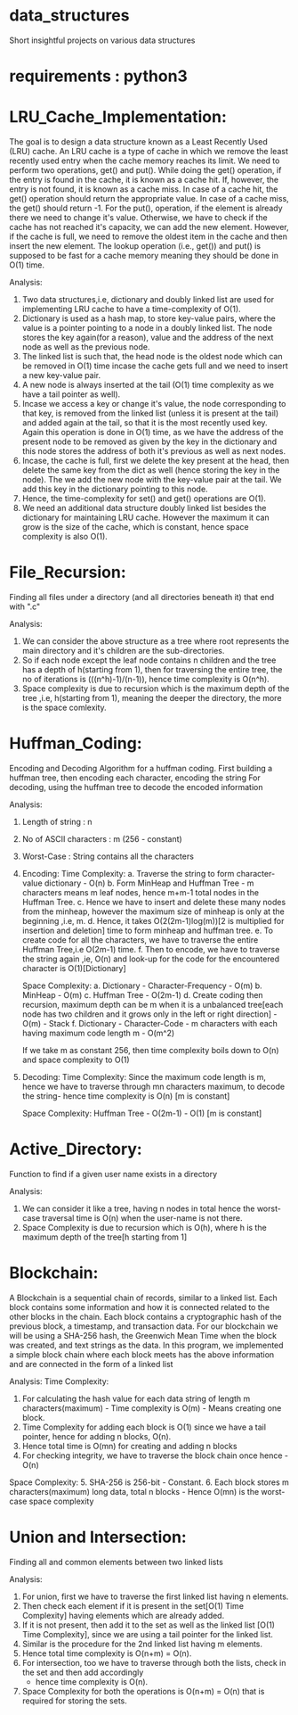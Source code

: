# data_structures
Short insightful projects on various data structures 

# requirements : python3

# LRU_Cache_Implementation:

The goal is to design a data structure known as a Least Recently Used (LRU) cache. 
An LRU cache is a type of cache in which we remove the least recently used entry when the cache memory reaches its limit. 
We need to perform two operations, get() and put().
While doing the get() operation, if the entry is found in the cache, it is known as a cache hit.
If, however, the entry is not found, it is known as a cache miss. 
In case of a cache hit, the get() operation should return the appropriate value. 
In case of a cache miss, the get() should return -1. 
For the put(), operation, if the element is already there we need to change it's value. 
Otherwise, we have to check if the cache has not reached it's capacity, we can add the new element. 
However, if the cache is full, we need to remove the oldest item in the cache and then insert the new element. 
The lookup operation (i.e., get()) and put() is supposed to be fast for a cache memory meaning they should be done in O(1) time.

Analysis:
1. Two data structures,i.e, dictionary and doubly linked list are used for implementing LRU cache to have a time-complexity of O(1). 
2. Dictionary is used as a hash map, to store key-value pairs, where the value is a pointer pointing to a node in a doubly linked list.
   The node stores the key again(for a reason), value and the address of the next node as well as the previous node.
3. The linked list is such that, the head node is the oldest node which can be removed in O(1) time incase the cache gets full 
   and we need to insert a new key-value pair. 
4. A new node is always inserted at the tail (O(1) time complexity as we have a tail pointer as well). 
5. Incase we access a key or change it's value, the node corresponding to that key, is removed from the linked list
   (unless it is present at the tail) and added again at the tail, so that it is the most recently used key. 
   Again this operation is done in O(1) time, as we have the address of the present node to be removed as given 
   by the key in the dictionary and this node stores the address of both it's previous as well as next nodes. 
6. Incase, the cache is full, first we delete the key present at the head, then delete the same key from the dict as well
   (hence storing the key in the node). The we add the new node with the key-value pair at the tail. We add this key in the dictionary pointing to this node.
6. Hence, the time-complexity for set() and get() operations are O(1). 
7. We need an additional data structure doubly linked list besides the dictionary for maintaining LRU cache. 
   However the maximum it can grow is the size of the cache, which is constant, hence space complexity is also O(1).  

# File_Recursion:

Finding all files under a directory (and all directories beneath it) that end with ".c"

Analysis:
1. We can consider the above structure as a tree where root represents the main directory and it's children are the sub-directories. 
2. So if each node except the leaf node contains n children and the tree has a depth of h(starting from 1), 
   then for traversing the entire tree, the no of iterations is (((n^h)-1)/(n-1)), hence time complexity is O(n^h).
3. Space complexity is due to recursion which is the maximum depth of the tree ,i.e, h(starting from 1), 
   meaning the deeper the directory, the more is the space comlexity.

# Huffman_Coding:

Encoding and Decoding Algorithm for a huffman coding. 
First building a huffman tree, then encoding each character, encoding the string
For decoding, using the huffman tree to decode the encoded information

Analysis:
1. Length of string : n
2. No of ASCII characters : m (256 - constant)
3. Worst-Case : String contains all the characters

4. Encoding: 
   Time Complexity:
   a. Traverse the string to form character-value dictionary - O(n)
   b. Form MinHeap and Huffman Tree - m characters means m leaf nodes, hence m+m-1 total nodes in the Huffman Tree.
   c. Hence we have to insert and delete these many nodes from the minheap, however the maximum size of minheap is only at the beginning 
      ,i.e, m.
   d. Hence, it takes O(2(2m-1)log(m))[2 is multiplied for insertion and deletion] time to form minheap and huffman tree.
   e. To create code for all the characters, we have to traverse the entire Huffman Tree,i.e O(2m-1) time.
   f. Then to encode, we have to traverse the string again ,ie, O(n) and look-up for the code for the encountered character 
      is O(1)[Dictionary]

   Space Complexity:
   a. Dictionary - Character-Frequency - O(m)
   b. MinHeap - O(m)
   c. Huffman Tree - O(2m-1)
   d. Create coding then recursion, maximum depth can be m when it is a unbalanced tree[each node has two children 
      and it grows only in the left or right direction] - O(m) - Stack
   f. Dictionary - Character-Code - m characters with each having maximum code length m - O(m^2)

   If we take m as constant 256, then time complexity boils down to O(n) and space complexity to O(1)

5. Decoding:
   Time Complexity:
   Since the maximum code length is m, hence we have to traverse through mn characters maximum, to decode the string- 
   hence time complexity is O(n)
   [m is constant]

   Space Complexity:
   Huffman Tree - O(2m-1) - O(1)
   [m is constant]


# Active_Directory:

Function to find if a given user name exists in a directory

Analysis:
1. We can consider it like a tree, having n nodes in total hence the worst-case traversal time is O(n) 
   when the user-name is not there.
2. Space Complexity is due to recursion which is O(h), where h is the maximum depth of the tree[h starting from 1]

# Blockchain:

A Blockchain is a sequential chain of records, similar to a linked list.
Each block contains some information and how it is connected related to the other blocks in the chain.
Each block contains a cryptographic hash of the previous block, a timestamp, and transaction data. 
For our blockchain we will be using a SHA-256 hash, the Greenwich Mean Time when the block was created, and text strings as the data.
In this program, we implemented a simple block chain where each block meets has the above information and are connected in the form of
a linked list

Analysis:
Time Complexity:
1. For calculating the hash value for each data string of length m characters(maximum) - Time complexity is O(m) - Means creating one block.
2. Time Complexity for adding each block is O(1) since we have a tail pointer, hence for adding n blocks, O(n). 
3. Hence total time is O(mn) for creating and adding n blocks
4. For checking integrity, we have to traverse the block chain once hence - O(n)

Space Complexity:
5. SHA-256 is 256-bit - Constant. 
6. Each block stores m characters(maximum) long data, total n blocks - Hence O(mn) is the worst-case space complexity

# Union and Intersection:

Finding all and common elements between two linked lists

Analysis:
1. For union, first we have to traverse the first linked list having n elements. 
2. Then check each element if it is present in the set[O(1) Time Complexity] having elements which are already added.
3. If it is not present, then add it to the set as well as the linked list [O(1) Time Complexity], 
   since we are using a tail pointer for the linked list. 
3. Similar is the procedure for the 2nd linked list having m elements. 
4. Hence total time complexity is O(n+m) = O(n).
5. For intersection, too we have to traverse through both the lists, check in the set and then add accordingly
   - hence time complexity is O(n).
6. Space Complexity for both the operations is O(n+m) = O(n) that is required for storing the sets.
